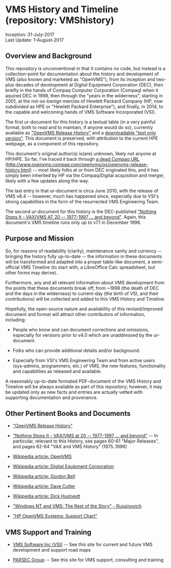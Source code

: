 # VMS History and Timeline (repository: VMShistory)

Inception: 31-July-2017  
Last Update: 1-August-2017

## Overview and Background

This repository is unconventional in that it contains no code, but instead is a collection-point for documentation about the history and development of VMS (also known and marketed as "OpenVMS"), from its inception and two-plus decades of development at Digital Equipment Corporation (DEC), then briefly in the hands of Compaq Computer Corporation (Compaq) when it aquired DEC in 1998, then through the "years in the wilderness", starting in 2001, at the not-so-benign mercies of Hewlett Packard Company (HP, now subdivided as HPE or "Hewlett Packard Enterprise"), and finally, in 2014, to the capable and welcoming hands of VMS Software Incorporated (VSI).

The first ur-document for this history is a textual table (in a very painful format, both to read and to maintain, if anyone would do so), currently available as ["OpenVMS Release History"](http://h41379.www4.hpe.com/openvms/os/openvms-release-history.html) and a [downloadable "text only version"](http://h41379.www4.hpe.com/openvms/os/openvms-release-history.txt).  This document is preserved, with attribution to the current HPE webpage, as a component of this repository.

This document's original author(s) is(are) unknown, likely not anyone at HP/HPE.  So far, I've traced it back through
[a dead Compaq URL](http://www.openvms.compaq.com/openvms/os/openvms-release-history.html) (http://www.openvms.compaq.com/openvms/os/openvms-release-history.html) -- most likely folks at or from DEC originated this, and it has simply been inherited by HP via the Compaq/Digital acquisition and merger, likely with a few updates along the way.

The last entry in that ur-document is circa June 2010, with the release of VMS v8.4 -- however, much has happened since, especially due to VSI's strong capabilities in the form of the resurrected VMS Engineering Team.

The second ur-document for this history is the DEC-published
["Nothing Stops It - VAX/VMS AT 20 -- 1977-1997 ... and beyond"](http://archive.computerhistory.org/resources/text/DEC/vax/dec.vax.vax_at_20.1977-1997.102630370.pdf).  Again, this document's VMS timeline runs only up to v7.1 in December 1996.

## Purpose and Mission

So, for reasons of readability (clarity), maintenance sanity and currency -- bringing the history fully up-to-date -- the information in these documents will be transformed and adapted into a proper table-like document, a semi-official VMS Timeline (to start with, a LibreOffice Calc spreadsheet, but other forms may derive).

Furthermore, any and all relevant information about VMS development from the points that these documents break off, from ~1998 (the death of DEC and the days in the wilderness) to current-day (the birth of VSI, and their contributions) will be collected and added to this VMS History and Timeline.

Hopefully, the open-source nature and availability of this revised/improved document and format will attract other contributors of information, including:

* People who know and can document corrections and omissions, especially for versions prior to v4.0 which are unaddressed by the ur-document.

* Folks who can provide additional details and/or background.

* Especially from VSI's VMS Engineering Team and from active users (sys-admins, programmers, etc.) of VMS, the new features, functionality and capabilities as released and available.

A reasonably up-to-date formated PDF-document of the VMS History and Timeline will be always available as part of this repository; however, it may be updated only as new facts and entries are actually vetted with supporting documentation and provenance.

## Other Pertinent Books and Documents

* ["OpenVMS Release History"](http://h41379.www4.hpe.com/openvms/os/openvms-release-history.html)

* ["Nothing Stops It - VAX/VMS at 20 -- 1977-1997 ... and beyond"](http://archive.computerhistory.org/resources/text/DEC/vax/dec.vax.vax_at_20.1977-1997.102630370.pdf) -- In particular, relevant to this History, see pages 60-61 "Major Releases", and pages 62-64 "VAX and VMS History" (1975..1996)

* [Wikipedia article: OpenVMS](https://en.wikipedia.org/wiki/OpenVMS)

* [Wikipedia article: Digital Equipment Corporation](https://en.wikipedia.org/wiki/Digital_Equipment_Corporation)

* [Wikipedia article: Gordon Bell](https://en.wikipedia.org/wiki/Gordon_Bell)

* [Wikipedia article: Dave Cutler](https://en.wikipedia.org/wiki/Dave_Cutler)

* [Wikipedia article: Dick Hustvedt](https://en.wikipedia.org/wiki/Dick_Hustvedt)

* ["Windows NT and VMS: The Rest of the Story" - Russinovich](http://tech-insider.org/windows/research/1998/12.html)

* ["HP OpenVMS Systems: Support Chart"](http://h41379.www4.hpe.com/openvms/openvms_supportchart.html)

## VMS Support and Training

* [VMS Software Inc (VSI)](http://vmssoftware.com/) -- See this site for current and future VMS development and support road maps

* [PARSEC Group](https://www.parsec.com/) -- See this site for VMS support, consulting and training
